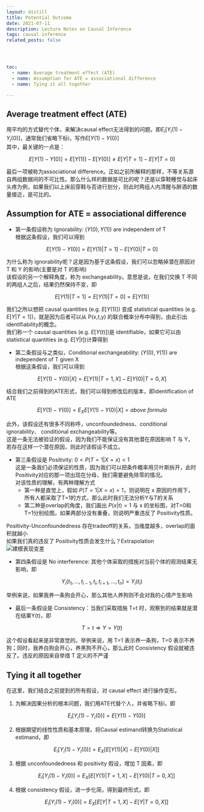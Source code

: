 ```yaml
---
layout: distill
title: Potential Outcome
date: 2021-07-11
description: Lecture Notes on Causal Inference
tags: causal inference
related_posts: false




toc:
  - name: Average treatment effect (ATE)
  - name: Assumption for ATE = associational difference
  - name: Tying it all together

---
```


## Average treatment effect (ATE)
用平均的方式替代个体，来解决causal effect无法得到的问题。即$E_i[Y_i(1)-Y_i(0)]$，通常我们省略下标i，写作$E[Y(1)-Y(0)]$  
其中，最关键的一点是：

$$E[Y(1)-Y(0)] = E[Y(1)]-E[Y(0)] \neq E[Y|T=1]-E[Y|T=0]$$

最后一项被称为associational difference。正如之前所解释的那样，不等关系源自两组数据间的不可比性。那么什么样的数据是可比的呢？还是以穿鞋睡觉与起床头疼为例，如果我们以上床前穿鞋与否进行划分，则此时两组人内清醒与醉酒的数量接近，是可比的。

## Assumption for ATE = associational difference
* 第一条假设称为 Ignorability: $(Y(0),Y(1))$ are independent of T  
根据这条假设，我们可以得到

$$E[Y(1)-Y(0)] = E[Y(1)|T=1]-E[Y(0)|T=0]$$

为什么称为 ignorability呢？这是因为基于这条假设，我们可以忽略掉潜在原因对 T 和 Y 的影响(主要是对 T 的影响)  
该假设的另一个解释角度，称为 exchangeability。意思是说，在我们交换 T 不同的两组人之后，结果仍然保持不变，即

$$E[Y(1)\vert T=1] = E[Y(1)\vert T=0] = E[Y(1)]$$

我们之所以想把 causal quantities (e.g. $E[Y(1)]$) 变成 statistical quantities (e.g. $E[Y\vert T=1]$)，就是因为后者可以从 P(x,t,y) 的联合概率分布中得到，由此引出 identifiability的概念。  
我们称一个 causal quantities (e.g. $E[Y(t)]$)是 identifiable，如果它可以由statistical quantities (e.g. $E[Y\vert t]$)计算得到

* 第二条假设与之类似，Conditional exchangeability: $(Y(0),Y(1))$ are independent of T given X  
根据这条假设，我们可以得到

$$E[Y(1)-Y(0)\vert X] = E[Y(1)|T=1,X]-E[Y(0)|T=0,X]$$

结合我们之前得到的ATE形式，我们可以得到修改后的版本，即identification of ATE

$$E[Y(1)-Y(0)] = E_XE[Y(1)-Y(0)\vert X] = above\ formula$$

此外，该假设还有很多不同称呼，unconfoundedness、conditional ignorability、 conditional exchangeability等。  
这是一条无法被验证的假设，因为我们不能保证没有其他潜在原因影响 T 与 Y，若存在这样一个潜在原因，则此时该假设不成立。

* 第三条假设是 Positivity: $0<P(T=1\vert X=x)<1$  
  这是一条我们必须保证的性质，因为我们可以把条件概率用贝叶斯拆开，此时Positivity对应的那一项出现在分母，我们需要避免除零的情况。  
  对该性质的理解，有两种理解方式
  * 第一种是直觉上，假如 $P(T=1\vert X=x)=1$，则说明在 x 原因的作用下，所有人都采取了T=1的方式，那么此时我们无法分析Y与T的关系
  * 第二种是overlap的角度，我们画出 $P(x\vert t)=1$ 与 x 的坐标图，对T=0和T=1分别绘图，如果两部分没有重叠，则说明严重违反了 Positivity性质。  
 
Positivity-Unconfoundedness 存在tradeoff的关系，当维度越多，overlap的面积就越小  
如果我们真的违反了 Positivity性质会发生什么？Extrapolation  
![](/images/ICI_lec2_1.JPG "建模表现变差")


* 第四条假设是 No interference: 其他个体采取的措施对当前个体的观测结果无影响，即

$$Y_i(t_1, . . . , t_{i-1}, t_i, t_{i+1}, . . . , t_n) = Y_i(t_i)$$

举例来说，如果我养一条狗会开心，那么其他人养狗则不会对我的心情产生影响

* 最后一条假设是 Consistency：当我们采取措施 T=t 时，观察到的结果就是潜在结果Y(t)，即

$$T=t \Longrightarrow Y=Y(t) $$

这个假设看起来是非常直觉的。举例来说，用 T=1 表示养一条狗，T=0 表示不养狗；同时，我养白狗会开心，养黑狗不开心，那么此时 Consistency 假设就被违反了。违反的原因来自举措 T 定义的不严谨

## Tying it all together
在这里，我们结合之前提到的所有假设，对 causal effect 进行操作变形。
1. 为解决因果分析的根本问题，我们用ATE代替个人，并省略下标i，即
   
   $$E_i[Y_i(1) - Y_i(0)] = E[Y (1)-Y (0)]$$
   
2. 根据期望的线性性质和基本原理，将Causal estimand转换为Statistical estimand，即
   
   $$E_i[Y_i(1) - Y_i(0)] = E_X[E[Y (1) \vert X] - E[Y (0) \vert X]]$$

3. 根据 unconfoundedness 和 positivity 假设，增加 T 因素，即
   
   $$E_i[Y_i(1) - Y_i(0)] = E_X[E[Y (1) \vert T=1, X] - E[Y (0) \vert T=0, X]]$$

4. 根据 consistency 假设，进一步化简，得到最终形式，即
   
      $$E_i[Y_i(1) - Y_i(0)] = E_X[E[Y\vert T=1, X] - E[Y\vert T=0, X]]$$




